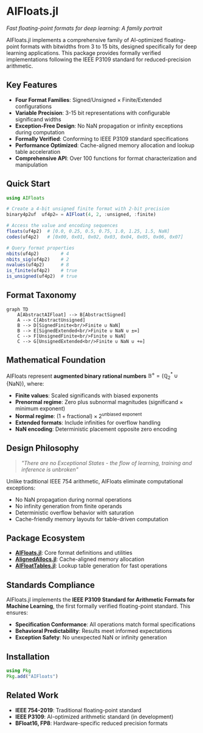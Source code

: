 # AIFloats.jl

*Fast floating-point formats for deep learning: A family portrait*

AIFloats.jl implements a comprehensive family of AI-optimized floating-point formats with bitwidths from 3 to 15 bits, designed specifically for deep learning applications. This package provides formally verified implementations following the IEEE P3109 standard for reduced-precision arithmetic.

## Key Features

- **Four Format Families**: Signed/Unsigned × Finite/Extended configurations
- **Variable Precision**: 3-15 bit representations with configurable significand widths
- **Exception-Free Design**: No NaN propagation or infinity exceptions during computation
- **Formally Verified**: Conforming to IEEE P3109 standard specifications
- **Performance Optimized**: Cache-aligned memory allocation and lookup table acceleration
- **Comprehensive API**: Over 100 functions for format characterization and manipulation

## Quick Start

```julia
using AIFloats

# Create a 4-bit unsigned finite format with 2-bit precision
binary4p2uf  uf4p2= = AIFloat(4, 2, :unsigned, :finite)

# Access the value and encoding sequences
floats(uf4p2)  # [0.0, 0.25, 0.5, 0.75, 1.0, 1.25, 1.5, NaN]
codes(uf4p2)   # [0x00, 0x01, 0x02, 0x03, 0x04, 0x05, 0x06, 0x07]

# Query format properties
nbits(uf4p2)        # 4
nbits_sig(uf4p2)    # 2
nvalues(uf4p2)      # 8
is_finite(uf4p2)    # true
is_unsigned(uf4p2)  # true
```

## Format Taxonomy

```mermaid
graph TD
    A[AbstractAIFloat] --> B[AbstractSigned]
    A --> C[AbstractUnsigned]
    B --> D[SignedFinite<br/>Finite ∪ NaN]
    B --> E[SignedExtended<br/>Finite ∪ NaN ∪ ±∞]
    C --> F[UnsignedFinite<br/>Finite ∪ NaN]
    C --> G[UnsignedExtended<br/>Finite ∪ NaN ∪ +∞]
```

## Mathematical Foundation

AIFloats represent **augmented binary rational numbers** $\mathbb{B}^\diamond = (\mathbb{Q}_2^* \cup \{\text{NaN}\})$, where:

- **Finite values**: Scaled significands with biased exponents
- **Prenormal regime**: Zero plus subnormal magnitudes (significand × minimum exponent)
- **Normal regime**: $(1 + \text{fractional}) \times 2^{\text{unbiased exponent}}$
- **Extended formats**: Include infinities for overflow handling
- **NaN encoding**: Deterministic placement opposite zero encoding

## Design Philosophy

> *"There are no Exceptional States - the flow of learning, training and inference is unbroken"*

Unlike traditional IEEE 754 arithmetic, AIFloats eliminate computational exceptions:
- No NaN propagation during normal operations
- No infinity generation from finite operands
- Deterministic overflow behavior with saturation
- Cache-friendly memory layouts for table-driven computation

## Package Ecosystem

- **[AIFloats.jl](https://github.com/JeffreySarnoff/AIFloats.jl)**: Core format definitions and utilities
- **[AlignedAllocs.jl](https://github.com/JeffreySarnoff/AlignedAllocs.jl)**: Cache-aligned memory allocation
- **[AIFloatTables.jl](https://github.com/JeffreySarnoff/AIFloatTables.jl)**: Lookup table generation for fast operations

## Standards Compliance

AIFloats.jl implements the **IEEE P3109 Standard for Arithmetic Formats for Machine Learning**, the first formally verified floating-point standard. This ensures:

- **Specification Conformance**: All operations match formal specifications
- **Behavioral Predictability**: Results meet informed expectations
- **Exception Safety**: No unexpected NaN or infinity generation

## Installation

```julia
using Pkg
Pkg.add("AIFloats")
```

## Related Work

- **IEEE 754-2019**: Traditional floating-point standard
- **IEEE P3109**: AI-optimized arithmetic standard (in development)
- **BFloat16, FP8**: Hardware-specific reduced precision formats